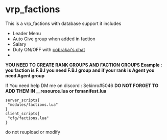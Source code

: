 # vrp_factions
This is a vrp_factions with database support it includes
- Leader Menu
- Auto Give group when added in faction
- Salary
- Duty ON/OFF with [cobrakai's chat](https://github.com/DaNiel-Coder3/chat-fivem)
- 
**YOU NEED TO CREATE RANK GROUPS AND FACTION GROUPS 
Example : you faction is F.B.I you need F.B.I group and if your rank is Agent you need Agent group**

If You need help DM me on discord : Sekinro#5046
 **DO NOT FORGET TO ADD THEM IN __resource.lua or fxmanifest.lua**
 ```
server_scripts{ 
  "modules/factions.lua"
}
client_scripts{
  "cfg/factions.lua"
}
```
do not reupload or modify
